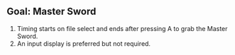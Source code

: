 ## Goal: Master Sword

1. Timing starts on file select and ends after pressing A to grab the Master Sword.
2. An input display is preferred but not required.
